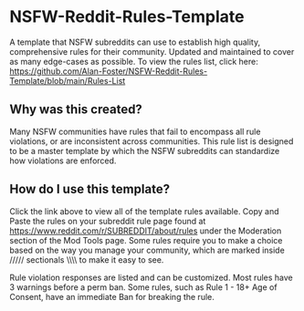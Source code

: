 # NSFW-Reddit-Rules-Template
A template that NSFW subreddits can use to establish high quality, comprehensive rules for their community. Updated and maintained to cover as many edge-cases as possible. To view the rules list, click here: https://github.com/Alan-Foster/NSFW-Reddit-Rules-Template/blob/main/Rules-List

## Why was this created?
Many NSFW communities have rules that fail to encompass all rule violations, or are inconsistent across communities. This rule list is designed to be a master template by which the NSFW subreddits can standardize how violations are enforced.

## How do I use this template?
Click the link above to view all of the template rules available. Copy and Paste the rules on your subreddit rule page found at https://www.reddit.com/r/SUBREDDIT/about/rules under the Moderation section of the Mod Tools page. Some rules require you to make a choice based on the way you manage your community, which are marked inside ///// sectionals \\\\\\\ to make it easy to see.

Rule violation responses are listed and can be customized. Most rules have 3 warnings before a perm ban. Some rules, such as Rule 1 - 18+ Age of Consent, have an immediate Ban for breaking the rule.
